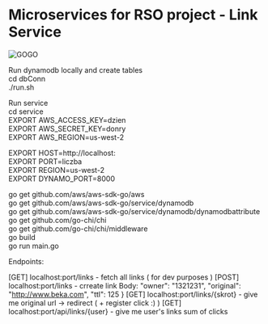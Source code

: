 # Microservices for RSO project - Link Service

![GOGO](https://ih0.redbubble.net/image.520470450.9907/flat,550x550,075,f.u4.jpg)


Run dynamodb locally and create tables<br/>
cd dbConn <br/>
./run.sh <br/>

Run service <br/>
cd service <br/>
EXPORT AWS_ACCESS_KEY=dzien <br/>
EXPORT AWS_SECRET_KEY=donry <br/>
EXPORT AWS_REGION=us-west-2 <br/>

EXPORT HOST=http://localhost: <br/>
EXPORT PORT=liczba <br/>
EXPORT REGION=us-west-2 <br/>
EXPORT DYNAMO_PORT=8000 <br/>

go get github.com/aws/aws-sdk-go/aws <br/>
go get github.com/aws/aws-sdk-go/service/dynamodb <br/>
go get github.com/aws/aws-sdk-go/service/dynamodb/dynamodbattribute <br/>
go get github.com/go-chi/chi <br/> 
go get github.com/go-chi/chi/middleware <br/>
go build <br/>
go run main.go <br/>

Endpoints: 

[GET] localhost:port/links - fetch all links ( for dev purposes )
[POST] localhost:port/links - crreate link 
Body: 
	"owner": "1321231",
	"original": "http://www.beka.com",
	"ttl": 125
}
[GET] localhost:port/links/{skrot} - give me original url -> redirect ( + register click :) )
[GET] localhost:port/api/links/{user} - give me user's links sum of clicks 

  
